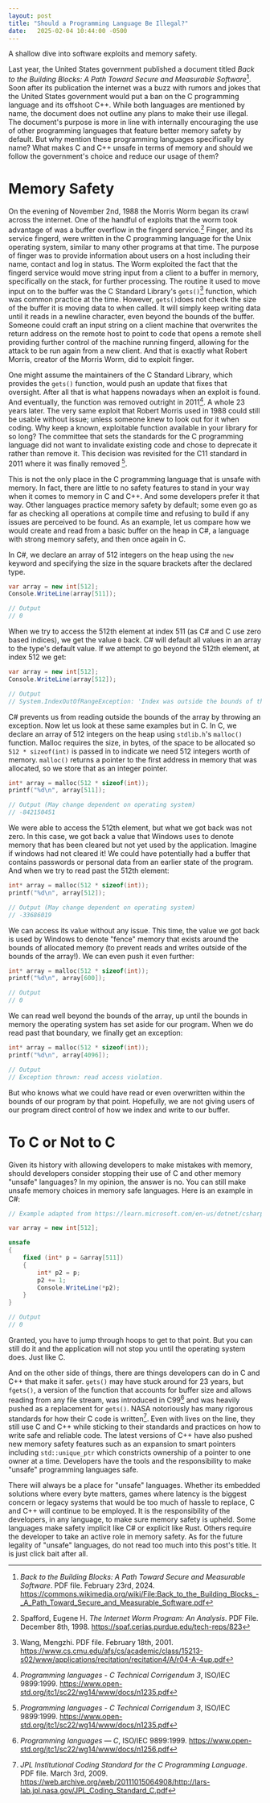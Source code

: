 ```yaml
---
layout: post
title: "Should a Programming Language Be Illegal?"
date:   2025-02-04 10:44:00 -0500
---
```


A shallow dive into software exploits and memory safety.

<!--more-->

Last year, the United States government published a document titled *Back to the Building Blocks: A Path Toward Secure and Measurable Software*[^1]. Soon after its publication the internet was a buzz with rumors and jokes that the United States government would put a ban on the C programming language and its offshoot C++. While both languages are mentioned by name, the document does not outline any plans to make their use illegal. The document's purpose is more in line with internally encouraging the use of other programming languages that feature better memory safety by default. But why mention these programming languages specifically by name? What makes C and C++ unsafe in terms of memory and should we follow the government's choice and reduce our usage of them?

# Memory Safety
On the evening of November 2nd, 1988 the Morris Worm began its crawl across the internet. One of the handful of exploits that the worm took advantage of was a buffer overflow in the fingerd service.[^2] Finger, and its service fingerd, were written in the C programming language for the Unix operating system, similar to many other programs at that time. The purpose of finger was to provide information about users on a host including their name, contact and log in status. The Worm exploited the fact that the fingerd service would move string input from a client to a buffer in memory, specifically on the stack, for further processing. The routine it used to move input on to the buffer was the C Standard Library's `gets()`[^3] function, which was common practice at the time. However, `gets()`does not check the size of the buffer it is moving data to when called. It will simply keep writing data until it reads in a newline character, even beyond the bounds of the buffer. Someone could craft an input string on a client machine that overwrites the return address on the remote host to point to code that opens a remote shell providing further control of the machine running fingerd, allowing for the attack to be run again from a new client. And that is exactly what Robert Morris, creator of the Morris Worm, did to exploit finger.

One might assume the maintainers of the C Standard Library, which provides the `gets()` function, would push an update that fixes that oversight. After all that is what happens nowadays when an exploit is found. And eventually, the function was removed outright in 2011[^4]. A whole 23 years later. The very same exploit that Robert Morris used in 1988 could still be usable without issue; unless someone knew to look out for it when coding. Why keep a known, exploitable function available in your library for so long? The committee that sets the standards for the C programming language did not want to invalidate existing code and chose to deprecate it rather than remove it. This decision was revisited for the C11 standard in 2011 where it was finally removed [^4].

This is not the only place in the C programming language that is unsafe with memory. In fact, there are little to no safety features to stand in your way when it comes to memory in C and C++. And some developers prefer it that way. Other languages practice memory safety by default; some even go as far as checking all operations at compile time and refusing to build if any issues are perceived to be found. As an example, let us compare how we would create and read from a basic buffer on the heap in C#, a language with strong memory safety, and then once again in C.

In C#, we declare an array of 512 integers on the heap using the `new` keyword and specifying the size in the square brackets after the declared type.
```csharp
var array = new int[512];
Console.WriteLine(array[511]);

// Output
// 0
```
When we try to access the 512th element at index 511 (as C# and C use zero based indices), we get the value `0` back. C# will default all values in an array to the type's default value. If we attempt to go beyond the 512th element, at index 512 we get:
```csharp
var array = new int[512];
Console.WriteLine(array[512]);

// Output
// System.IndexOutOfRangeException: 'Index was outside the bounds of the array.'
```
C# prevents us from reading outside the bounds of the array by throwing an exception. Now let us look at these same examples but in C. In C, we declare an array of 512 integers on the heap using `stdlib.h`'s `malloc()` function. Malloc requires the size, in bytes, of the space to be allocated so `512 * sizeof(int)` is passed in to indicate we need 512 integers worth of memory. `malloc()` returns a pointer to the first address in memory that was allocated, so we store that as an integer pointer.
```c
int* array = malloc(512 * sizeof(int));
printf("%d\n", array[511]);

// Output (May change dependent on operating system)
// -842150451
```
We were able to access the 512th element, but what we got back was not zero. In this case, we got back a value that Windows uses to denote memory that has been cleared but not yet used by the application. Imagine if windows had not cleared it! We could have potentially had a buffer that contains passwords or personal data from an earlier state of the program. And when we try to read past the 512th element:
```c
int* array = malloc(512 * sizeof(int));
printf("%d\n", array[512]);

// Output (May change dependent on operating system)
// -33686019
```
We can access its value without any issue. This time, the value we got back is used by Windows to denote "fence" memory that exists around the bounds of allocated memory (to prevent reads and writes outside of the bounds of the array!). We can even push it even further:
```c
int* array = malloc(512 * sizeof(int));
printf("%d\n", array[600]);

// Output
// 0
```
We can read well beyond the bounds of the array, up until the bounds in memory the operating system has set aside for our program. When we do read past that boundary, we finally get an exception:
```c
int* array = malloc(512 * sizeof(int));
printf("%d\n", array[4096]);

// Output
// Exception thrown: read access violation.
```
But who knows what we could have read or even overwritten within the bounds of our program by that point. Hopefully, we are not giving users of our program direct control of how we index and write to our buffer.
# To C or Not to C
Given its history with allowing developers to make mistakes with memory, should developers consider stopping their use of C and other memory "unsafe" languages? In my opinion, the answer is no. You can still make unsafe memory choices in memory safe languages. Here is an example in C#:
```csharp
// Example adapted from https://learn.microsoft.com/en-us/dotnet/csharp/language-reference/unsafe-code

var array = new int[512];

unsafe
{
    fixed (int* p = &array[511])
    {
        int* p2 = p;
        p2 += 1;
        Console.WriteLine(*p2);
    }
}

// Output
// 0
```
Granted, you have to jump through hoops to get to that point. But you can still do it and the application will not stop you until the operating system does. Just like C.

And on the other side of things, there are things developers can do in C and C++ that make it safer. `gets()` may have stuck around for 23 years, but `fgets()`, a version of the function that accounts for buffer size and allows reading from any file stream, was introduced in C99[^5] and was heavily pushed as a replacement for `gets()`. NASA notoriously has many rigorous standards for how their C code is written[^6]. Even with lives on the line, they still use C and C++ while sticking to their standards and practices on how to write safe and reliable code. The latest versions of C++ have also pushed new memory safety features such as an expansion to smart pointers including `std::unique_ptr` which constricts ownership of a pointer to one owner at a time. Developers have the tools and the responsibility to make "unsafe" programming languages safe.

There will always be a place for "unsafe" languages. Whether its embedded solutions where every byte matters, games where latency is the biggest concern or legacy systems that would be too much of hassle to replace, C and C++ will continue to be employed. It is the responsibility of the developers, in any language, to make sure memory safety is upheld. Some languages make safety implicit like C# or explicit like Rust. Others require the developer to take an active role in memory safety. As for the future legality of "unsafe" languages, do not read too much into this post's title. It is just click bait after all.


[^1]: *Back to the Building Blocks: A Path Toward Secure and Measurable Software*. PDF file. February 23rd, 2024. https://commons.wikimedia.org/wiki/File:Back_to_the_Building_Blocks_-_A_Path_Toward_Secure_and_Measurable_Software.pdf
[^2]: Spafford, Eugene H. *The Internet Worm Program: An Analysis*. PDF File.  December 8th, 1998. https://spaf.cerias.purdue.edu/tech-reps/823
[^3]: Wang, Mengzhi. PDF file. February 18th, 2001. https://www.cs.cmu.edu/afs/cs/academic/class/15213-s02/www/applications/recitation/recitation4/A/r04-A-4up.pdf
[^4]: *Programming languages - C Technical Corrigendum 3*, ISO/IEC 9899:1999. https://www.open-std.org/jtc1/sc22/wg14/www/docs/n1235.pdf
[^5]: *Programming languages — C*, ISO/IEC 9899:1999. https://www.open-std.org/jtc1/sc22/wg14/www/docs/n1256.pdf
[^6]: *JPL Institutional Coding Standard for the C Programming Language*. PDF file. March 3rd, 2009. https://web.archive.org/web/20111015064908/http://lars-lab.jpl.nasa.gov/JPL_Coding_Standard_C.pdf
